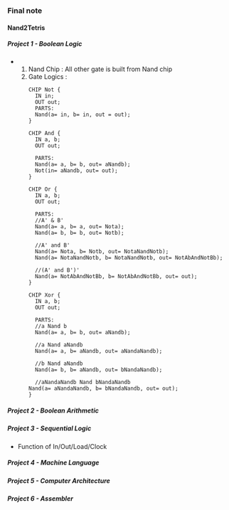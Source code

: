 ### Final note
#### Nand2Tetris

##### Project 1 - Boolean Logic
- 1. Nand Chip : All other gate is built from Nand chip 
  2. Gate Logics :
     ```
     CHIP Not {
       IN in;
       OUT out;
       PARTS: 
       Nand(a= in, b= in, out = out);
     }

     CHIP And {
       IN a, b;
       OUT out;

       PARTS:
       Nand(a= a, b= b, out= aNandb);
       Not(in= aNandb, out= out);
     }

     CHIP Or {
       IN a, b;
       OUT out;

       PARTS:
       //A' & B'
       Nand(a= a, b= a, out= Nota);
       Nand(a= b, b= b, out= Notb);

       //A' and B'
       Nand(a= Nota, b= Notb, out= NotaNandNotb);
       Nand(a= NotaNandNotb, b= NotaNandNotb, out= NotAbAndNotBb);

       //(A' and B')'
       Nand(a= NotAbAndNotBb, b= NotAbAndNotBb, out= out);
     }

     CHIP Xor {
       IN a, b;
       OUT out;

       PARTS:
       //a Nand b
       Nand(a= a, b= b, out= aNandb);

       //a Nand aNandb
       Nand(a= a, b= aNandb, out= aNandaNandb);

       //b Nand aNandb
       Nand(a= b, b= aNandb, out= bNandaNandb);

       //aNandaNandb Nand bNandaNandb
     Nand(a= aNandaNandb, b= bNandaNandb, out= out);
     }
     
     ```
     



##### Project 2 - Boolean Arithmetic


##### Project 3 - Sequential Logic
 - Function of In/Out/Load/Clock


##### Project 4 - Machine Language


##### Project 5 - Computer Architecture


##### Project 6 - Assembler
